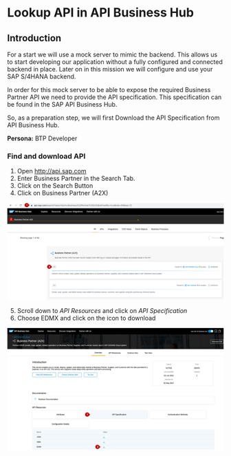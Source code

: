 
# Lookup API in API Business Hub

## Introduction
For a start we will use a mock server to mimic the backend. This allows us to start developing our application without a fully configured and connected backend in place. Later on in this mission we will configure and use your SAP S/4HANA backend. 

In order for this mock server to be able to expose the required Business Partner API we need to provide the API specification. This specification can be found in the SAP API Business Hub.

So, as a preparation step, we will first Download the API Specification from API Business Hub.

**Persona:** BTP Developer


### Find and download API

1. Open http://api.sap.com
2. Enter Business Partner in the Search Tab. 
3. Click on the Search Button
4. Click on Business Partner (A2X)

 ![API Business Hub](././images/APIBusinessHub1.png)
 
5. Scroll down to *API Resources* and click on *API Specification*
6. Choose EDMX and click on the icon to download

 ![API Business Hub](././images/APIBusinessHub2.png)
 


